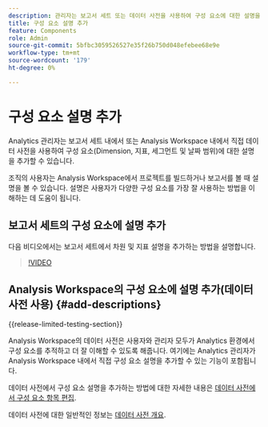 ```yaml
---
description: 관리자는 보고서 세트 또는 데이터 사전을 사용하여 구성 요소에 대한 설명을 추가할 수 있습니다.
title: 구성 요소 설명 추가
feature: Components
role: Admin
source-git-commit: 5bfbc3059526527e35f26b750d048efebee68e9e
workflow-type: tm+mt
source-wordcount: '179'
ht-degree: 0%

---
```


# 구성 요소 설명 추가

Analytics 관리자는 보고서 세트 내에서 또는 Analysis Workspace 내에서 직접 데이터 사전을 사용하여 구성 요소(Dimension, 지표, 세그먼트 및 날짜 범위)에 대한 설명을 추가할 수 있습니다.

조직의 사용자는 Analysis Workspace에서 프로젝트를 빌드하거나 보고서를 볼 때 설명을 볼 수 있습니다. 설명은 사용자가 다양한 구성 요소를 가장 잘 사용하는 방법을 이해하는 데 도움이 됩니다.

## 보고서 세트의 구성 요소에 설명 추가

다음 비디오에서는 보고서 세트에서 차원 및 지표 설명을 추가하는 방법을 설명합니다.

>[!VIDEO](https://video.tv.adobe.com/v/25453/?quality=12)

## Analysis Workspace의 구성 요소에 설명 추가(데이터 사전 사용) {#add-descriptions}

{{release-limited-testing-section}}

Analysis Workspace의 데이터 사전은 사용자와 관리자 모두가 Analytics 환경에서 구성 요소를 추적하고 더 잘 이해할 수 있도록 해줍니다. 여기에는 Analytics 관리자가 Analysis Workspace 내에서 직접 구성 요소 설명을 추가할 수 있는 기능이 포함됩니다.

데이터 사전에서 구성 요소 설명을 추가하는 방법에 대한 자세한 내용은 [데이터 사전에서 구성 요소 항목 편집](/help/analyze/analysis-workspace/components/data-dictionary/edit-entries-data-dictionary.md).

데이터 사전에 대한 일반적인 정보는 [데이터 사전 개요](/help/analyze/analysis-workspace/components/data-dictionary/data-dictionary-overview.md).